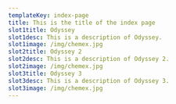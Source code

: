 ```yaml
---
templateKey: index-page
title: This is the title of the index page
slot1title: Odyssey
slot1desc: This is a description of Odyssey.
slot1image: /img/chemex.jpg
slot2title: Odyssey 2
slot2desc: This is a description of Odyssey 2.
slot2image: /img/chemex.jpg
slot3title: Odyssey 3
slot3desc: This is a description of Odyssey 3.
slot3image: /img/chemex.jpg
---
```


